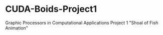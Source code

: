 # CUDA-Boids-Project1
Graphic Processors in Computational Applications Project 1 "Shoal of Fish Animation"
